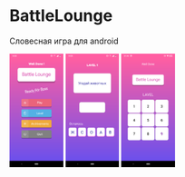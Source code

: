 # BattleLounge

Словесная игра для android
      
<img src="https://raw.githubusercontent.com/sidenevkirill/Sidenevkirill.github.io/master/img/Screenshot_20190212-143951.png" alt="Screenshot 0" height="200"> <img src="https://raw.githubusercontent.com/sidenevkirill/Sidenevkirill.github.io/master/img/Screenshot_20190212-143957.png" alt="Screenshot 1" height="200">  <img src="https://raw.githubusercontent.com/sidenevkirill/Sidenevkirill.github.io/master/img/Screenshot_20210117-014403.png" alt="Screenshot 5" height="200">
